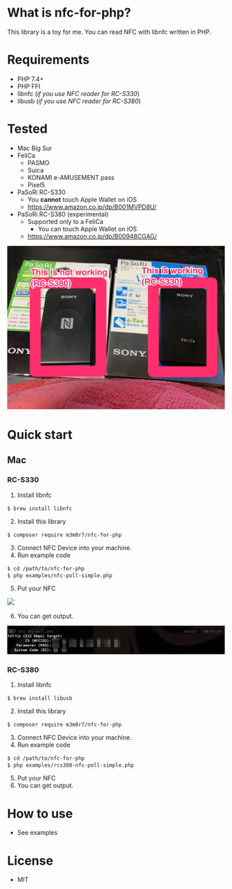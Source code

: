 # What is nfc-for-php?

This library is a toy for me. You can read NFC with libnfc written in PHP.

# Requirements
- PHP 7.4+
- PHP FFI
- libnfc (_if you use NFC reader for RC-S330_)
- libusb (_if you use NFC reader for RC-S380_)

# Tested

- Mac Big Sur
- FeliCa
  - PASMO
  - Suica
  - KONAMI e-AMUSEMENT pass
  - Pixel5
- PaSoRi RC-S330
  - You **cannot** touch Apple Wallet on iOS
  - https://www.amazon.co.jp/dp/B001MVPD8U/
- PaSoRi RC-S380 (experimental)
  - Supported only to a FeliCa
    - You can touch Apple Wallet on iOS
  - https://www.amazon.co.jp/dp/B00948CGAG/

<img src="images/pasori.jpg">

# Quick start

## Mac
### RC-S330
1. Install libnfc

```
$ brew install libnfc
```

2. Install this library

```
$ composer require m3m0r7/nfc-for-php
```

3. Connect NFC Device into your machine.
4. Run example code

```
$ cd /path/to/nfc-for-php
$ php examples/nfc-poll-simple.php
```

5. Put your NFC

<img src="images/felica.png">

6. You can get output.

<img src="images/example.jpg">

### RC-S380

1. Install libnfc

```
$ brew install libusb
```

2. Install this library

```
$ composer require m3m0r7/nfc-for-php
```

3. Connect NFC Device into your machine.
4. Run example code

```
$ cd /path/to/nfc-for-php
$ php examples/rcs380-nfc-poll-simple.php
```

5. Put your NFC
6. You can get output.


# How to use

- See examples

# License
- MIT
